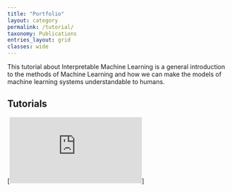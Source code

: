 ```yaml
---
title: "Portfolio"
layout: category
permalink: /tutorial/
taxonomy: Publications
entries_layout: grid
classes: wide
---
```

This tutorial about Interpretable Machine Learning is a general introduction to the methods of Machine Learning and how we can make the models of machine learning systems understandable to humans.

## Tutorials

[![notbremse.png](https://www1.wdr.de/nachrichten/themen/coronavirus/meldeverzug-hebelt-notbremse-aus-100.html)]